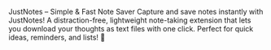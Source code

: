 JustNotes – Simple & Fast Note Saver Capture and save notes instantly with JustNotes! A distraction-free, lightweight note-taking extension that lets you download your thoughts as text files with one click. Perfect for quick ideas, reminders, and lists! 🚀